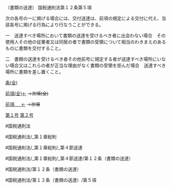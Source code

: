 （書類の送達）
国税通則法第１２条第５項

次の各号の一に掲げる場合には、交付送達は、前項の規定による交付に代え、当該各号に掲げる行為により行なうことができる。

一　送達すべき場所において書類の送達を受けるべき者に出会わない場合　その使用人その他の従業者又は同居の者で書類の受領について相当のわきまえのあるものに書類を交付すること。

二　書類の送達を受けるべき者その他前号に規定する者が送達すべき場所にいない場合又はこれらの者が正当な理由がなく書類の受領を拒んだ場合　送達すべき場所に書類を差し置くこと。

[条(全)](国税通則法＿＿＿＿＿第１２条_.md)

[前項(全)←](国税通則法＿＿＿＿＿第１２条第４項_.md)  ~~→次項(全)~~

[前項 　 ←](国税通則法＿＿＿＿＿第１２条第４項.md)  ~~→次項~~

[第１号](国税通則法＿＿＿＿＿第１２条第５項第１号.md)  [第２号](国税通則法＿＿＿＿＿第１２条第５項第２号.md)  

#国税通則法

#国税通則法/_第１章総則

#国税通則法/_第１章総則/_第４節送達

#国税通則法/_第１章総則/_第４節送達/第１２条（書類の送達）

#国税通則法/第１２条（書類の送達）

#国税通則法/第１２条（書類の送達）/第５項

